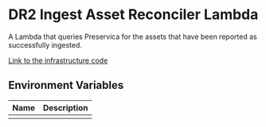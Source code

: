 # DR2 Ingest Asset Reconciler Lambda

A Lambda that queries Preservica for the assets that have been reported as successfully ingested.

[Link to the infrastructure code](https://github.com/nationalarchives/dr2-terraform-environments)

## Environment Variables

| Name | Description |
|------|-------------|
|      |             |
